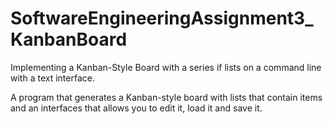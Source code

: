# SoftwareEngineeringAssignment3_KanbanBoard
Implementing a Kanban-Style Board with a series if lists on a command line with a text interface.

A program that generates a Kanban-style board with lists that contain items
and an interfaces that allows you to edit it, load it and save it.
